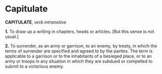 # Capitulate

**CAPITULATE**, _verb intransitive_

**1.** To draw up a writing in chapters, heads or articles. \[But this sense is not usual.\]

**2.** To surrender, as an army or garrison, to an enemy, by treaty, in which the terms of surrender are specified and agreed to by the parties. The term is applicable to a garrison or to the inhabitants of a besieged place, or to an army or troops in any situation in which they are subdued or compelled to submit to a victorious enemy.